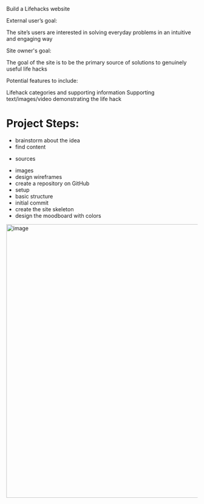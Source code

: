 Build a Lifehacks website

External user’s goal:

The site’s users are interested in solving everyday problems in an intuitive and engaging way

Site owner's goal:

The goal of the site is to be the primary source of solutions to genuinely useful life hacks

Potential features to include:

Lifehack categories and supporting information
Supporting text/images/video demonstrating the life hack

# Project Steps:

* brainstorm about the idea
* find content
- sources
 * images
* design wireframes
* create a repository on GitHub
 * setup
 * basic structure
 * initial commit
* create the site skeleton
* design the moodboard with colors


<img width="719" alt="image" src="https://github.com/annagabain/Project_1/blob/main/assets/wireframes/Mom%20Lifehacks%20Wireframes%20All%20formats.png?raw=true">

